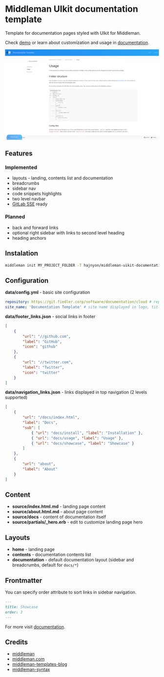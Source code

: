 # Middleman UIkit documentation template

Template for documentation pages styled with UIkit for Middleman.

Check [demo](https://hajnyon.gitlab.io/middleman-uikit-documentation-demo/) or learn about customization and usage in [documentation](https://hajnyon.gitlab.io/middleman-uikit-documentation-demo/docs/usage/).

![Screenshot of docs](./screenshot.png)

## Features

### Implemented

-   layouts - landing, contents list and documentation
-   breadcrumbs
-   sidebar nav
-   code snippets highlights
-   two level navbar
-   [GitLab SSE](https://docs.gitlab.com/ee/user/project/static_site_editor/) ready

### Planned

-   back and forward links
-   optional right sidebar with links to second level heading
-   heading anchors

## Instalation

```bash
middleman init MY_PROJECT_FOLDER -T hajnyon/middleman-uikit-documentation-template
```

## Configuration

**data/config.yml** - basic site configuration

```yml
repository: https://git.fiedler.corp/software/documentation/cloud # repository for gitlab static site editor
site_name: 'Documentation Template' # site name displayed in logo, titles and links
```

**data/footer_links.json** - social links in footer

```json
[
    {
        "url": "//github.com",
        "label": "GitHub",
        "icon": "github"
    },
    {
        "url": "//twitter.com",
        "label": "Twitter",
        "icon": "twitter"
    }
]
```

**data/navigation_links.json** - links displayed in top navigation (2 levels supported)

```json
[
    {
        "url": "/docs/index.html",
        "label": "Docs",
        "sub": [
            { "url": "docs/install", "label": "Installation" },
            { "url": "docs/usage", "label": "Usage" },
            { "url": "docs/showcase", "label": "Showcase" }
        ]
    },
    {
        "url": "about",
        "label": "About"
    }
]
```

## Content

-   **source/index.html.md** - landing page content
-   **source/about.html.md** - about page content
-   **source/docs** - content of documentation itself
-   **source/partials/\_hero.erb** - edit to customize landing page hero

## Layouts

-   **home** - landing page
-   **contents** - documentation contents list
-   **documentation** - default documentation layout (sidebar and breadcrumbs, default for `docs/*`)

## Frontmatter

You can specify order attribute to sort links in sidebar navigation.

```md
---
title: Showcase
order: 3
---
```

For more visit [documentation](https://hajnyon.gitlab.io/middleman-uikit-documentation-demo/docs/usage/).

## Credits

-   [middleman](//middlemanapp.com)
-   [middleman.com](https://github.com/middleman/middlemanapp.com)
-   [middleman-templates-blog](https://github.com/middleman/middleman-templates-blog)
-   [middleman-syntax](https://github.com/middleman/middleman-syntax)
